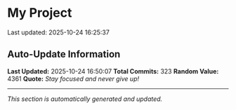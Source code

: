 # My Project


Last updated: 2025-10-24 16:25:37



































































































































































































































































































































## Auto-Update Information

**Last Updated:** 2025-10-24 16:50:07
**Total Commits:** 323
**Random Value:** 4361
**Quote:** _Stay focused and never give up!_

---
_This section is automatically generated and updated._